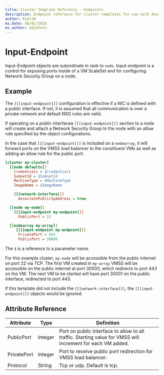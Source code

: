 ```yaml
---
title: Cluster Template Reference - Endpoints
description: Endpoint reference for cluster templates for use with Azure CycleCloud
author: KimliW
ms.date: 08/01/2018
ms.author: adjohnso
---
```


# Input-Endpoint

Input-Endpoint objects are subordinate in rank to `node`. Input-endpoint is a control for exposing ports inside of a VM ScaleSet and for configuring Network Security Group on a node.

## Example

The `[[[input-endpoint]]]` configuration is effective if a NIC is defined with
a public interface. If not, it is assumed that all communication is over a private
network and default NSG rules are valid.

If operating on a public interfacea `[[[input-endpoint]]]` section to a node will create and attach a Network Security Group to the node with an *allow* rule specified by the object configurations.  

In the case that `[[[input-endpoint]]]` is included on a `nodearray`, it will
forward ports on the VMSS load balancer to the constituent VMs as well as adding
an allow rule for the public port.

``` ini
[cluster my-cluster]
  [[node defaults]]
    Credentials = $Credentials
    SubnetId = $SubnetId
    MachineType = $MachineType
    ImageName = $ImageName

    [[[network-interface]]]
      AssociatePublicIpAddress = true

  [[node my-node]]
    [[[input-endpoint my-endpoint]]]
      PublicPort = 22

  [[nodearray my-array]]  
     [[[input-endpoint my-endpoint]]]
      PrivatePort = 443
      PublicPort = 30000
```

The `$` is a reference to a parameter name.

For this example cluster, `my-node` will be accessible from the public internet
on port 22 via TCP. The first VM created in `my-array` VMSS will be accessible on
the public internet at port 30000, which redirects to port 443 on the VM.
The next VM to be started will have port 30001 on the public interface, redirected
to port 443.

If this template did not include the `[[[network-interface]]]`, the `[[[input-endpoint]]]` objects would be ignored.

## Attribute Reference

Attribute | Type | Definition
------ | ----- | ----------
PublicPort | Integer | Port on public interface to allow to all traffic.  Starting value for VMSS will increment for each VM added.
PrivatePort | Integer | Port to receive public port redirection for VMSS load balancer.
Protocol | String | Tcp or udp. Default is tcp.
